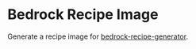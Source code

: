 # Bedrock Recipe Image

Generate a recipe image for [bedrock-recipe-generator](https://github.com/ink0rr/bedrock-recipe-generator).
